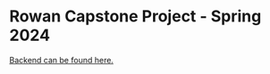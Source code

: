 # Rowan Capstone Project - Spring 2024
[Backend can be found here.](https://github.com/michaelBelsanti/capstone-backend)
